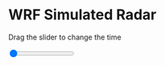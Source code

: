 <h1>WRF Simulated Radar</h1>
<p>Drag the slider to change the time</p>

<div class="slidecontainer">
<input oninput='setImage(this)' class="slider" type="range" min="0" max="41" value="0" step="1" />
<img id='img'/>
</div>

<script>
var img = document.getElementById('img');
var img_array = ['/assets/images/wrf/rf_wrfout_d01_2020-03-04_12:00:00.png',
'/assets/images/wrf/rf_wrfout_d01_2020-03-04_13:00:00.png',
'/assets/images/wrf/rf_wrfout_d01_2020-03-04_14:00:00.png',
'/assets/images/wrf/rf_wrfout_d01_2020-03-04_15:00:00.png',
'/assets/images/wrf/rf_wrfout_d01_2020-03-04_16:00:00.png',
'/assets/images/wrf/rf_wrfout_d01_2020-03-04_17:00:00.png',
'/assets/images/wrf/rf_wrfout_d01_2020-03-04_18:00:00.png',
'/assets/images/wrf/rf_wrfout_d01_2020-03-04_19:00:00.png',
'/assets/images/wrf/rf_wrfout_d01_2020-03-04_20:00:00.png',
'/assets/images/wrf/rf_wrfout_d01_2020-03-04_21:00:00.png',
'/assets/images/wrf/rf_wrfout_d01_2020-03-04_22:00:00.png',
'/assets/images/wrf/rf_wrfout_d01_2020-03-04_23:00:00.png',
'/assets/images/wrf/rf_wrfout_d01_2020-03-05_00:00:00.png',
'/assets/images/wrf/rf_wrfout_d01_2020-03-05_01:00:00.png',
'/assets/images/wrf/rf_wrfout_d01_2020-03-05_02:00:00.png',
'/assets/images/wrf/rf_wrfout_d01_2020-03-05_03:00:00.png',
'/assets/images/wrf/rf_wrfout_d01_2020-03-05_04:00:00.png',
'/assets/images/wrf/rf_wrfout_d01_2020-03-05_05:00:00.png',
'/assets/images/wrf/rf_wrfout_d01_2020-03-05_06:00:00.png',
'/assets/images/wrf/rf_wrfout_d01_2020-03-05_07:00:00.png',
'/assets/images/wrf/rf_wrfout_d01_2020-03-05_08:00:00.png',
'/assets/images/wrf/rf_wrfout_d01_2020-03-05_09:00:00.png',
'/assets/images/wrf/rf_wrfout_d01_2020-03-05_10:00:00.png',
'/assets/images/wrf/rf_wrfout_d01_2020-03-05_11:00:00.png',
'/assets/images/wrf/rf_wrfout_d01_2020-03-05_12:00:00.png',
'/assets/images/wrf/rf_wrfout_d01_2020-03-05_13:00:00.png',
'/assets/images/wrf/rf_wrfout_d01_2020-03-05_14:00:00.png',
'/assets/images/wrf/rf_wrfout_d01_2020-03-05_15:00:00.png',
'/assets/images/wrf/rf_wrfout_d01_2020-03-05_16:00:00.png',
'/assets/images/wrf/rf_wrfout_d01_2020-03-05_17:00:00.png',
'/assets/images/wrf/rf_wrfout_d01_2020-03-05_18:00:00.png',
'/assets/images/wrf/rf_wrfout_d01_2020-03-05_19:00:00.png',
'/assets/images/wrf/rf_wrfout_d01_2020-03-05_20:00:00.png',
'/assets/images/wrf/rf_wrfout_d01_2020-03-05_21:00:00.png',
'/assets/images/wrf/rf_wrfout_d01_2020-03-05_22:00:00.png',
'/assets/images/wrf/rf_wrfout_d01_2020-03-05_23:00:00.png',
'/assets/images/wrf/rf_wrfout_d01_2020-03-06_00:00:00.png',
'/assets/images/wrf/rf_wrfout_d01_2020-03-06_01:00:00.png',
'/assets/images/wrf/rf_wrfout_d01_2020-03-06_02:00:00.png',
'/assets/images/wrf/rf_wrfout_d01_2020-03-06_03:00:00.png',
'/assets/images/wrf/rf_wrfout_d01_2020-03-06_04:00:00.png',];
function setImage(obj)
{
        var value = obj.value;
        img.src = img_array[value];

}
</script>
